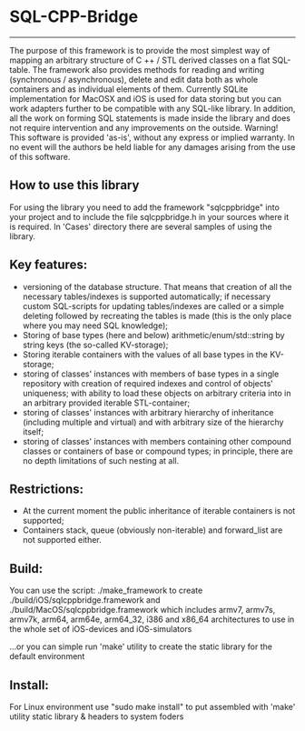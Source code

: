 #  SQL-CPP-Bridge
--------------
The purpose of this framework is to provide the most simplest way of mapping
an arbitrary structure of C ++ / STL derived classes on a flat SQL-table.
The framework also provides methods for reading and writing (synchronous /
asynchronous), delete and edit data both as whole containers and as
individual elements of them. Currently SQLite implementation for MacOSX and
iOS is used for data storing but you can work adapters further to be
compatible with any SQL-like library.
In addition, all the work on forming SQL statements is made inside the
library and does not require intervention and any improvements on the
outside.
Warning! This software is provided 'as-is', without any express or implied
warranty.  In no event will the authors be held liable for any damages
arising from the use of this software.

How to use this library
-------------
For using the library you need to add the framework "sqlcppbridge" into your 
project and to include the file sqlcppbridge.h in your sources where it is required. 
In 'Cases' directory there are several samples of using the library.

Key features:
-------------
* versioning of the database structure. That means that creation of all the
necessary tables/indexes is supported automatically; if necessary custom
SQL-scripts for updating tables/indexes are called or a simple deleting
followed by recreating the tables is made (this is the only place where you
may need SQL knowledge);
* Storing of base types (here and below) arithmetic/enum/std::string by
string keys (the so-called KV-storage);
* Storing iterable containers with the values ​​of all base types in the
KV-storage;
* storing of classes' instances with members of base types in a single
repository with creation of required indexes and control of objects'
uniqueness; with ability to load these objects on arbitrary criteria into in
an arbitrary provided iterable STL-container;
* storing of classes' instances with arbitrary hierarchy of inheritance
(including multiple and virtual) and with arbitrary size of the hierarchy
itself;
* storing of classes' instances with members containing other compound
classes or containers of base or compound types; in principle, there are no
depth limitations of such nesting at all.

Restrictions:
-------------
* At the current moment the public inheritance of iterable containers is not 
supported;
* Containers stack, queue (obviously non-iterable) and forward_list 
are not supported either.

Build:
-------------
You can use the script:
./make_framework
to create ./build/iOS/sqlcppbridge.framework and ./build/MacOS/sqlcppbridge.framework
which includes armv7, armv7s, armv7k, arm64, arm64e, arm64_32, i386 
and x86_64 architectures to use in the whole set of iOS-devices and
iOS-simulators

...or you can simple run 'make' utility to create the static library for the default 
environment

Install:
-------------
For Linux environment use "sudo make install" to put assembled with 'make' utility 
static library & headers to system foders 
